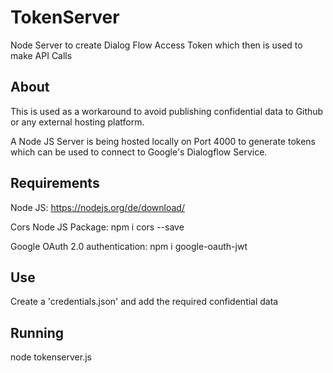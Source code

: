 # TokenServer
Node Server to create Dialog Flow Access Token which then is used to make API Calls 

## About
This is used as a workaround to avoid publishing confidential data to Github or any external hosting platform.

A Node JS Server is being hosted locally on Port 4000 to generate tokens which can be used to connect to Google's Dialogflow Service.

## Requirements
Node JS: https://nodejs.org/de/download/ 

Cors Node JS Package: npm i cors --save 

Google OAuth 2.0 authentication: npm i google-oauth-jwt

## Use
Create a 'credentials.json' and add the required confidential data

## Running
node tokenserver.js
